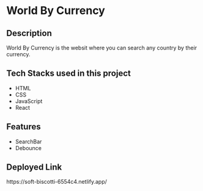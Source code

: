 
<h1> World By Currency</h1>
<h2>Description</h2>
<p>World By Currency is the websit where you can search any country by their currency.</p>

<h2>Tech Stacks used in this project</h2>
<ul>
<li>HTML</li>
<li>CSS</li>
<li>JavaScript</li>
<li>React</li>
</ul>
<h2>Features</h2>
<ul>
<li>SearchBar</li>
<li>Debounce</li>

</ul>
<h2>Deployed Link</h2>
<p>https://soft-biscotti-6554c4.netlify.app/<p>
